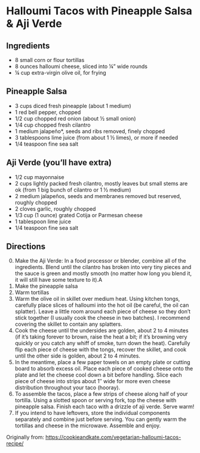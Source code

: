 Halloumi Tacos with Pineapple Salsa & Aji Verde
=========

Ingredients
-----------
 * 8 small corn or flour tortillas
 * 8 ounces halloumi cheese, sliced into ¼” wide rounds
 * ¼ cup extra-virgin olive oil, for frying

Pineapple Salsa
-----------
 * 3 cups diced fresh pineapple (about 1 medium)
 * 1 red bell pepper, chopped
 * 1/2 cup chopped red onion (about ½ small onion)
 * 1/4 cup chopped fresh cilantro
 * 1 medium jalapeño*, seeds and ribs removed, finely chopped
 * 3 tablespoons lime juice (from about 1 ½ limes), or more if needed
 * 1/4 teaspoon fine sea salt

Aji Verde (you’ll have extra)
-----------
 * 1/2 cup mayonnaise
 * 2 cups lightly packed fresh cilantro, mostly leaves but small stems are ok (from 1 big bunch of cilantro or 1 ½ medium)
 * 2 medium jalapeños, seeds and membranes removed but reserved, roughly chopped
 * 2 cloves garlic, roughly chopped
 * 1/3 cup (1 ounce) grated Cotija or Parmesan cheese
 * 1 tablespoon lime juice
 * 1/4 teaspoon fine sea salt

Directions
---------
 0. Make the Aji Verde: In a food processor or blender, combine all of the ingredients. Blend until the cilantro has broken into very tiny pieces and the sauce is green and mostly smooth (no matter how long you blend it, it will still have some texture to it).A
 0. Make the pineapple salsa
 0. Warm tortillas
 0. Warm the olive oil in skillet over medium heat. Using kitchen tongs, carefully place slices of halloumi into the hot oil (be careful, the oil can splatter). Leave a little room around each piece of cheese so they don’t stick together (I usually cook the cheese in two batches). I recommend covering the skillet to contain any splatters.
 0. Cook the cheese until the undersides are golden, about 2 to 4 minutes (if it’s taking forever to brown, raise the heat a bit; if it’s browning very quickly or you catch any whiff of smoke, turn down the heat). Carefully flip each piece of cheese with the tongs, recover the skillet, and cook until the other side is golden, about 2 to 4 minutes.
 0. In the meantime, place a few paper towels on an empty plate or cutting board to absorb excess oil. Place each piece of cooked cheese onto the plate and let the cheese cool down a bit before handling. Slice each piece of cheese into strips about 1″ wide for more even cheese distribution throughout your taco (hooray).
 0. To assemble the tacos, place a few strips of cheese along half of your tortilla. Using a slotted spoon or serving fork, top the cheese with pineapple salsa. Finish each taco with a drizzle of aji verde. Serve warm!
 0. If you intend to have leftovers, store the individual components separately and combine just before serving. You can gently warm the tortillas and cheese in the microwave. Assemble and enjoy.

Originally from:
  https://cookieandkate.com/vegetarian-halloumi-tacos-recipe/
